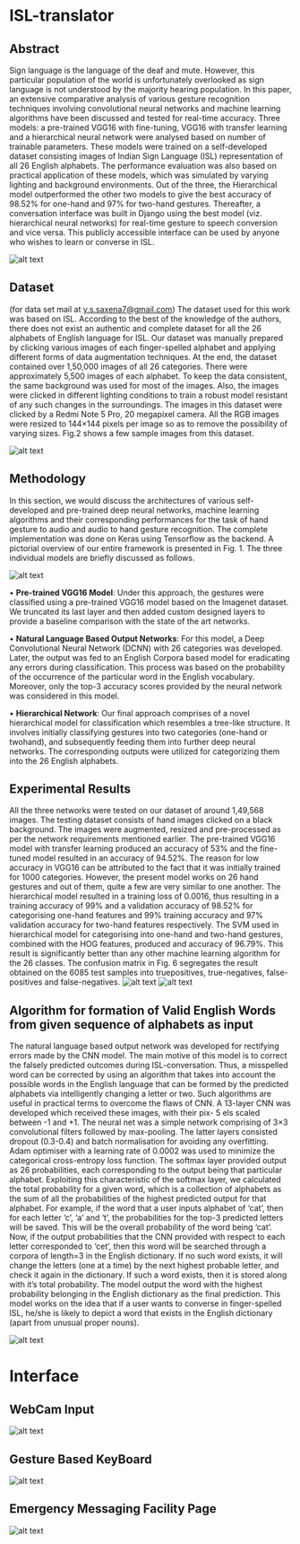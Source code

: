 # ISL-translator

## Abstract

Sign language is the language of the deaf and mute. However, this particular population of the
world is unfortunately overlooked as sign language is not understood by the majority hearing population. In
this paper, an extensive comparative analysis of various gesture recognition techniques involving convolutional
neural networks and machine learning algorithms have been discussed and tested for real-time accuracy. Three
models: a pre-trained VGG16 with fine-tuning, VGG16 with transfer learning and a hierarchical neural network
were analysed based on number of trainable parameters. These models were trained on a self-developed dataset
consisting images of Indian Sign Language (ISL) representation of all 26 English alphabets. The performance
evaluation was also based on practical application of these models, which was simulated by varying lighting and
background environments. Out of the three, the Hierarchical model outperformed the other two models to give the
best accuracy of 98.52% for one-hand and 97% for two-hand gestures. Thereafter, a conversation interface was
built in Django using the best model (viz. hierarchical neural networks) for real-time gesture to speech conversion
and vice versa. This publicly accessible interface can be used by anyone who wishes to learn or converse in ISL.

![alt text](https://github.com/yatharth77/ISL-translator/blob/master/isl.png)

## Dataset
(for data set mail at y.s.saxena7@gmail.com)
The dataset used for this work was based on ISL. According
to the best of the knowledge of the authors, there does not
exist an authentic and complete dataset for all the 26 alphabets of English language for ISL. Our dataset was manually
prepared by clicking various images of each finger-spelled
alphabet and applying different forms of data augmentation
techniques. At the end, the dataset contained over 1,50,000
images of all 26 categories. There were approximately 5,500
images of each alphabet. To keep the data consistent, the
same background was used for most of the images. Also, the
images were clicked in different lighting conditions to train a
robust model resistant of any such changes in the surroundings. The images in this dataset were clicked by a Redmi
Note 5 Pro, 20 megapixel camera. All the RGB images were
resized to 144×144 pixels per image so as to remove the possibility of varying sizes. Fig.2 shows a few sample images from this dataset.

![alt text](https://github.com/yatharth77/ISL-translator/blob/master/dataset.PNG)

## Methodology

In this section, we would discuss the architectures of various self-developed and pre-trained deep neural networks,
machine learning algorithms and their corresponding performances for the task of hand gesture to audio and audio to
hand gesture recognition. The complete implementation was
done on Keras using Tensorflow as the backend. A pictorial
overview of our entire framework is presented in Fig. 1. The
three individual models are briefly discussed as follows.

![alt text](https://github.com/yatharth77/ISL-translator/blob/master/flow.PNG)

• **Pre-trained VGG16 Model**: Under this approach, the
gestures were classified using a pre-trained VGG16
model based on the Imagenet dataset. We truncated
its last layer and then added custom designed layers to
provide a baseline comparison with the state of the art
networks.

• **Natural Language Based Output Networks**: For this
model, a Deep Convolutional Neural Network (DCNN)
with 26 categories was developed. Later, the output
was fed to an English Corpora based model for eradicating any errors during classification. This process
was based on the probability of the occurrence of the
particular word in the English vocabulary. Moreover,
only the top-3 accuracy scores provided by the neural
network was considered in this model.

• **Hierarchical Network**: Our final approach comprises
of a novel hierarchical model for classification which
resembles a tree-like structure. It involves initially classifying gestures into two categories (one-hand or twohand), and subsequently feeding them into further deep
neural networks. The corresponding outputs were utilized for categorizing them into the 26 English alphabets.


## Experimental Results

All the three networks were tested on our dataset of around
1,49,568 images. The testing dataset consists of hand images
clicked on a black background. The images were augmented,
resized and pre-processed as per the network requirements
mentioned earlier. The pre-trained VGG16 model with transfer learning produced an accuracy of 53% and the fine-tuned
model resulted in an accuracy of 94.52%. The reason for low
accuracy in VGG16 can be attributed to the fact that it was
initially trained for 1000 categories. However, the present
model works on 26 hand gestures and out of them, quite a
few are very similar to one another. The hierarchical model
resulted in a training loss of 0.0016, thus resulting in a training accuracy of 99% and a validation accuracy of 98.52% for
categorising one-hand features and 99% training accuracy
and 97% validation accuracy for two-hand features respectively. The SVM used in hierarchical model for categorising into one-hand and two-hand gestures, combined with the
HOG features, produced and accuracy of 96.79%. This result
is significantly better than any other machine learning algorithm for the 26 classes. The confusion matrix in Fig. 6 segregates the result obtained on the 6085 test samples into truepositives, true-negatives, false-positives and false-negatives.
![alt text](https://github.com/yatharth77/ISL-translator/blob/master/coil.PNG)
![alt text](https://github.com/yatharth77/ISL-translator/blob/master/coil_out1.PNG)

## Algorithm for formation of Valid English Words from given sequence of alphabets as input

The natural language based output network was developed
for rectifying errors made by the CNN model. The main
motive of this model is to correct the falsely predicted outcomes during ISL-conversation. Thus, a misspelled word
can be corrected by using an algorithm that takes into account the possible words in the English language that can be
formed by the predicted alphabets via intelligently changing a letter or two. Such algorithms are useful in practical terms to overcome the flaws of CNN. A 13-layer CNN
was developed which received these images, with their pix-
5
els scaled between -1 and +1. The neural net was a simple
network comprising of 3×3 convolutional filters followed by
max-pooling. The latter layers consisted dropout (0.3-0.4)
and batch normalisation for avoiding any overfitting. Adam
optimiser with a learning rate of 0.0002 was used to minimize the categorical cross-entropy loss function. The softmax layer provided output as 26 probabilities, each corresponding to the output being that particular alphabet. Exploiting this characteristic of the softmax layer, we calculated
the total probability for a given word, which is a collection
of alphabets as the sum of all the probabilities of the highest
predicted output for that alphabet.
For example, if the word that a user inputs alphabet of
‘cat’, then for each letter ‘c’, ‘a’ and ‘t’, the probabilities for
the top-3 predicted letters will be saved. This will be the
overall probability of the word being ‘cat’. Now, if the output probabilities that the CNN provided with respect to each
letter corresponded to ‘cet’, then this word will be searched
through a corpora of length=3 in the English dictionary. If no
such word exists, it will change the letters (one at a time) by
the next highest probable letter, and check it again in the dictionary. If such a word exists, then it is stored along with it’s
total probability. The model output the word with the highest
probability belonging in the English dictionary as the final
prediction. This model works on the idea that if a user wants
to converse in finger-spelled ISL, he/she is likely to depict
a word that exists in the English dictionary (apart from unusual proper nouns).

![alt text](https://github.com/yatharth77/ISL-translator/blob/master/tree.png)

# Interface 

## WebCam Input
![alt text](https://github.com/yatharth77/ISL-translator/blob/master/O_BTP.jpeg)
## Gesture Based KeyBoard
![alt text](https://github.com/yatharth77/ISL-translator/blob/master/Capture1.PNG)
## Emergency Messaging Facility Page
![alt text](https://github.com/yatharth77/ISL-translator/blob/master/Capture3.PNG)


